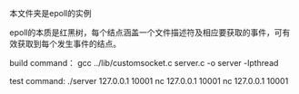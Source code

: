 本文件夹是epoll的实例

epoll的本质是红黑树，每个结点涵盖一个文件描述符及相应要获取的事件，可有效获取到每个发生事件的结点。

build command：
   gcc ../lib/customsocket.c server.c -o server -lpthread


test command:
	./server 127.0.0.1 10001
	nc 127.0.0.1 10001
	nc 127.0.0.1 10001
